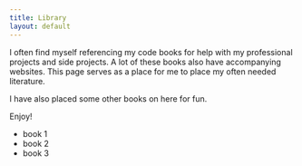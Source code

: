 ```yaml
---
title: Library
layout: default
---
```


I often find myself referencing my code books for help with my professional projects and side projects. A lot of these books also have accompanying websites. This page serves as a place for me to place my often needed literature.

I have also placed some other books on here for fun.

Enjoy!

* book 1
* book 2
* book 3
